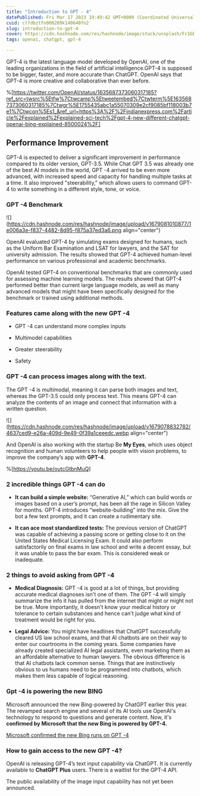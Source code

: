 ```yaml
---
title: "Introduction to GPT - 4"
datePublished: Fri Mar 17 2023 19:49:42 GMT+0000 (Coordinated Universal Time)
cuid: clfdbztfn000209k140640fn2
slug: introduction-to-gpt-4
cover: https://cdn.hashnode.com/res/hashnode/image/stock/unsplash/Fc1GBkmV-Dw/upload/1318ea7ce1a15d09d82e30e93fca85f5.jpeg
tags: openai, chatgpt, gpt-4

---
```


GPT-4 is the latest language model developed by OpenAI, one of the leading organizations in the field of artificial intelligence.GPT-4 is supposed to be bigger, faster, and more accurate than ChatGPT. OpenAI says that GPT-4 is more creative and collaborative than ever before.

%[https://twitter.com/OpenAI/status/1635687373060317185?ref_src=twsrc%5Etfw%7Ctwcamp%5Etweetembed%7Ctwterm%5E1635687373060317185%7Ctwgr%5E1755435abc1a55070309e2cf9085bf118003b7e1%7Ctwcon%5Es1_&ref_url=https%3A%2F%2Findianexpress.com%2Farticle%2Fexplained%2Fexplained-sci-tech%2Fgpt-4-new-different-chatgpt-openai-bing-explained-8500024%2F] 

## Performance Improvement

GPT-4 is expected to deliver a significant improvement in performance compared to its older version, GPT-3.5. While Chat GPT 3.5 was already one of the best AI models in the world, GPT -4 arrived to be even more advanced, with increased speed and capacity for handling multiple tasks at a time. It also improved "steerability," which allows users to command GPT-4 to write something in a different style, tone, or voice.

### GPT -4 Benchmark

![](https://cdn.hashnode.com/res/hashnode/image/upload/v1679081010877/1e006a3e-f837-4482-8d95-f875a37ed3a6.png align="center")

OpenAI evaluated GPT-4 by simulating exams designed for humans, such as the Uniform Bar Examination and LSAT for lawyers, and the SAT for university admission. The results showed that GPT-4 achieved human-level performance on various professional and academic benchmarks.

OpenAI tested GPT-4 on conventional benchmarks that are commonly used for assessing machine learning models. The results showed that GPT-4 performed better than current large language models, as well as many advanced models that might have been specifically designed for the benchmark or trained using additional methods.

### Features came along with the new GPT -4

* GPT -4 can understand more complex inputs
    
* Multimodel capabilities
    
* Greater steerability
    
* Safety
    

### GPT -4 can process images along with the text.

The GPT -4 is multimodal, meaning it can parse both images and text, whereas the GPT-3.5 could only process text. This means GPT-4 can analyze the contents of an image and connect that information with a written question.

![](https://cdn.hashnode.com/res/hashnode/image/upload/v1679078832782/4637ced9-e26a-409d-9e49-0f39a1ceeedc.webp align="center")

And OpenAI is also working with the startup Be **My Eyes**, which uses object recognition and human volunteers to help people with vision problems, to improve the company’s app with **GPT-4**.

%[https://youtu.be/outcGtbnMuQ] 

### 2 incredible things GPT -4 can do

* **It can build a simple website:** “Generative AI,” which can build words or images based on a user’s prompt, has been all the rage in Silicon Valley for months. GPT-4 introduces “website-building” into the mix. Give the bot a few text prompts, and it can create a rudimentary site.
    
* **It can ace most standardized tests:** The previous version of ChatGPT was capable of achieving a passing score or getting close to it on the United States Medical Licensing Exam. It could also perform satisfactorily on final exams in law school and write a decent essay, but it was unable to pass the bar exam. This is considered weak or inadequate.
    

### 2 things to avoid asking from GPT -4

* **Medical Diagnosis:** GPT -4 is good at a lot of things, but providing accurate medical diagnoses isn't one of them. The GPT -4 will simply summarize the info it has pulled from the internet that might or might not be true. More importantly, it doesn't know your medical history or tolerance to certain substances and hence can't judge what kind of treatment would be right for you.
    
* **Legal Advice:** You might have headlines that ChatGPT successfully cleared US law school exams, and that AI chatbots are on their way to enter our courtrooms in the coming years. Some companies have already created specialized AI legal assistants, even marketing them as an affordable alternative to human lawyers. The obvious difference is that AI chatbots lack common sense. Things that are instinctively obvious to us humans need to be programmed into chatbots, which makes them less capable of logical reasoning.
    

### Gpt -4 is powering the new BING

Microsoft announced the new Bing-powered by ChatGPT earlier this year. The revamped search engine and several of its AI tools use OpenAI's technology to respond to questions and generate content. Now, it's **confirmed by Microsoft that the new Bing is powered by GPT-4.**

[Microsoft confirmed the new Bing runs on GPT -4](https://blogs.bing.com/search/march_2023/Confirmed-the-new-Bing-runs-on-OpenAI%E2%80%99s-GPT-4)

### How to gain access to the new GPT -4?

OpenAI is releasing GPT-4’s text input capability via ChatGPT. It is currently available to **ChatGPT Plus** users. There is a waitlist for the GPT-4 API.

The public availability of the image input capability has not yet been announced.